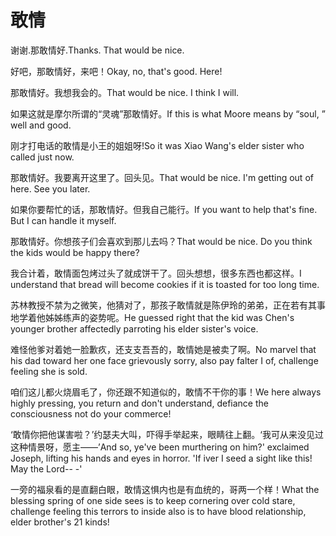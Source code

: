 # 敢情

<p><span class="chinese">谢谢.那敢情好.</span><span class="english">Thanks. That would be nice.</span></p>

<p><span class="chinese">好吧，那敢情好，来吧！</span><span class="english">Okay, no, that's good. Here!</span></p>

<p><span class="chinese">那敢情好。我想我会的。</span><span class="english">That would be nice. I think I will.</span></p>

<p><span class="chinese">如果这就是摩尔所谓的“灵魂”那敢情好。</span><span class="english">If this is what Moore means by “soul, ” well and good.</span></p>

<p><span class="chinese">刚才打电话的敢情是小王的姐姐呀!</span><span class="english">So it was Xiao Wang's elder sister who called just now.</span></p>

<p><span class="chinese">那敢情好。我要离开这里了。回头见。</span><span class="english">That would be nice. I'm getting out of here. See you later.</span></p>

<p><span class="chinese">如果你要帮忙的话，那敢情好。但我自己能行。</span><span class="english">If you want to help that's fine. But I can handle it myself.</span></p>

<p><span class="chinese">那敢情好。你想孩子们会喜欢到那儿去吗？</span><span class="english">That would be nice. Do you think the kids would be happy there?</span></p>

<p><span class="chinese">我合计着，敢情面包烤过头了就成饼干了。回头想想，很多东西也都这样。</span><span class="english">I understand that bread will become cookies if it is toasted for too long time.</span></p>

<p><span class="chinese">苏林教授不禁为之微笑，他猜对了，那孩子敢情就是陈伊玲的弟弟，正在若有其事地学着他姊姊练声的姿势呢。</span><span class="english">He guessed right that the kid was Chen's younger brother affectedly parroting his elder sister's voice.</span></p>

<p><span class="chinese">难怪他爹对着她一脸歉疚，还支支吾吾的，敢情她是被卖了啊。</span><span class="english">No marvel that his dad toward her one face grievously sorry, also pay falter I of, challenge feeling she is sold.</span></p>

<p><span class="chinese">咱们这儿都火烧眉毛了，你还跟不知道似的，敢情不干你的事！</span><span class="english">We here always highly pressing, you return and don't understand, defiance the consciousness not do your commerce!</span></p>

<p><span class="chinese">‘敢情你把他谋害啦？’约瑟夫大叫，吓得手举起来，眼睛往上翻。‘我可从来没见过这种情景呀，愿主——’</span><span class="english">And so, ye've been murthering on him?' exclaimed Joseph, lifting his hands and eyes in horror. 'If iver I seed a sight like this! May the Lord-- -'</span></p>

<p><span class="chinese">一旁的福泉看的是直翻白眼，敢情这惧内也是有血统的，哥两一个样！</span><span class="english">What the blessing spring of one side sees is to keep cornering over cold stare, challenge feeling this terrors to inside also is to have blood relationship, elder brother's 21 kinds!</span></p>

